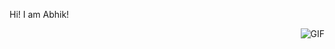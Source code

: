Hi! I am Abhik!

  <img align="right" alt="GIF" src="https://media.giphy.com/media/13HgwGsXF0aiGY/giphy.gif" />
